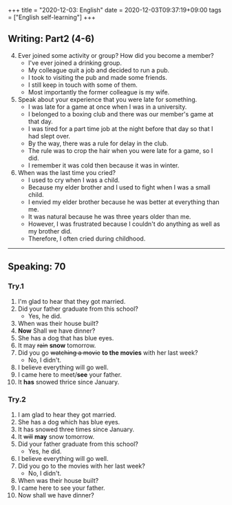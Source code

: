 +++
title =  "2020-12-03: English"
date = 2020-12-03T09:37:19+09:00
tags = ["English self-learning"]
+++

## Writing: Part2 (4-6)

4. Ever joined some activity or group? How did you become a member?
    - I've ever joined a drinking group.
    - My colleague quit a job and decided to run a pub.
    - I took to visiting the pub and made some friends.
    - I still keep in touch with some of them.
    - Most importantly the former colleague is my wife.
5. Speak about your experience that you were late for something.
    - I was late for a game at once when I was in a university.
    - I belonged to a boxing club and there was our member's game at that day.
    - I was tired for a part time job at the night before that day so that I had slept over.
    - By the way, there was a rule for delay in the club. 
    - The rule was to crop the hair when you were late for a game, so I did.
    - I remember it was cold then because it was in winter.
6. When was the last time you cried?
    - I used to cry when I was a child.
    - Because my elder brother and I used to fight when I was a small child.
    - I envied my elder brother because he was better at everything than me.
    - It was natural because he was three years older than me.
    - However, I was frustrated because I couldn't do anything as well as my brother did.
    - Therefore, I often cried during childhood.

- - -

## Speaking: 70

### Try.1

1. I'm glad to hear that they got married.
2. Did your father graduate from this school?
    - Yes, he did.
3. When was their house built?
4. **Now** Shall we have dinner?
5. She has a dog that has blue eyes.
6. It may ~~rain~~ **snow** tomorrow.
7. Did you go ~~watching a movie~~ **to the movies** with her last week?
    - No, I didn't.
8. I believe everything will go well.
9. I came here to meet/**see** your father.
10. It **has** snowed thrice since January.

### Try.2

1. I am glad to hear they got married. 
2. She has a dog which has blue eyes.
3. It has snowed three times since January.
4. It ~~will~~ **may** snow tomorrow.
5. Did your father graduate from this school?
    - Yes, he did.
6. I believe everything will go well.
7. Did you go to the movies with her last week?
    - No, I didn't.
8. When was their house built?
9. I came here to see your father.
10. Now shall we have dinner?

